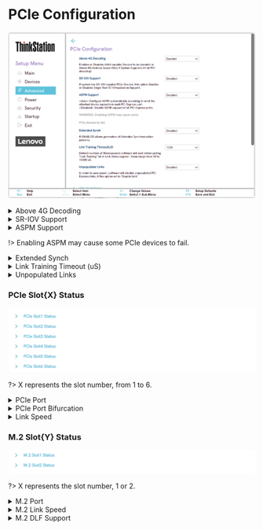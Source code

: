 # PCIe Configuration #

![](./img/ts_amd_pcieconfiguration.png)
<!--![](./img/amd_pcieconfiguration.png)-->

<details><summary>Above 4G Decoding</summary>

Whether to enable 64bit capable devices to be decoded in Above 4G Address Space (only if system supports 64bit PCI decoding).

Options:

1.  **Enabled** - Default.
2.  Disabled.

<!-- | WMI Setting name | Values | SVP or SMP Req'd | AMD/Intel |
|:---|:---|:---|:---|
| setting_name | setting_values | yes_no | both | -->

</details>

<details><summary>SR-IOV Support</summary>

Whether to enable Single Root IO Virtualization Support.

?> Assumes system has SR-IOV capable PCIe Devices.

Options:

1.  **Disabled** - Default.
2.  Enabled.

| WMI Setting name | Values | SVP or SMP Req'd | AMD/Intel |
|:---|:---|:---|:---|
| SRIOVSupport | Disable, Enable | yes | AMD |

</details>

<details><summary>ASPM Support</summary>

?> When set to `Auto`, configures ASPM automatically according to what each device supports.

Options:

1.  **Disabled** - Default.
2.  Auto.

| WMI Setting name | Values | SVP or SMP Req'd | AMD/Intel |
|:---|:---|:---|:---|
| ASPMSupport | Disabled,Auto | yes | AMD |

</details>

!> Enabling ASPM may cause some PCIe devices to fail.

<details><summary>Extended Synch</summary>

Whether to allow generation of Extended Synchronization patterns.

Options:

1.  **Disabled** - Default.
2.  Enabled.

<!-- | WMI Setting name | Values | SVP or SMP Req'd | AMD/Intel |
|:---|:---|:---|:---|
| setting_name | setting_values | yes_no | both | -->

</details>

<details><summary>Link Training Timeout (uS)</summary>

How many microseconds software will wait before polling 'Link Training' bit in Link Status register.

Value range: 10 to 10000 μs.

Options:

1. 1000

<!-- TODO: verify this -->

<!-- | WMI Setting name | Values | SVP or SMP Req'd | AMD/Intel |
|:---|:---|:---|:---|
| setting_name | setting_values | yes_no | both | -->

</details>
<details><summary>Unpopulated Links</summary>

?> When `Disabled`, unpopulated PCI Express links are disabled to save power.

Options:

1. Keep Link ON
1. **Disabled**

<!-- | WMI Setting name | Values | SVP or SMP Req'd | AMD/Intel |
|:---|:---|:---|:---|
| setting_name | setting_values | yes_no | both | -->

</details>

### PCIe Slot{X} Status ###

![](./img/ts_pcieslotstatus.png)

?> X represents the slot number, from 1 to 6.

<details><summary>PCIe Port</summary>

Whether to enable this PCIe port.

Options:

1. **Enabled** - Default.
2. Disabled.

| WMI Setting name | Values | SVP or SMP Req'd | AMD/Intel |
|:---|:---|:---|:---|
| PCIeSlotXPort | Disable, Enable | yes | AMD |

!> In the WMI class name, X represents the slot number, from 1 to 6.

</details>

<details><summary>PCIe Port Bifurcation</summary>

Select PCIe port bifurcation.

!> If `Auto`, system will auto-configure PCIe port bifurcation and auto-detect Quad M.2 PCIe Card.

Options:

1. x4x4
1. x4x4x4x4
1. x4x4x8
1. x8x4x4
1. x8
1. x8x8
1. x16
1. **Auto** - Default.

| WMI Setting name | Values | SVP or SMP Req'd | AMD/Intel |
|:---|:---|:---|:---|
| PCIeSlotXBifurcation | Auto, x4x4x4x4, x8x8, x16 | yes | AMD |

!> In the WMI class name, X represents the slot number, from 1 to 6.

</details>

<details><summary>Link Speed</summary>

description.

Options:

1. **Auto** - Default.
1. Auto, Gen 1 (2.5 GT/s)
1. Gen 2 (5 GT/s)
1. Gen 3 (8 GT/s)
1. Gen 4 (16 GT/s)

| WMI Setting name | Values | SVP or SMP Req'd | AMD/Intel |
|:---|:---|:---|:---|
| PCIeSlotXLinkSpeed | Auto, Gen 1 (2.5 GT/s), Gen 2 (5 GT/s), Gen 3 (8 GT/s), Gen 4 (16 GT/s) | yes | AMD |

!> In the WMI class name, X represents the slot number, from 1 to 6.

</details>

### M.2 Slot{Y} Status ###

![](./img/ts_amd_m2slot1status.png)

?> X represents the slot number, 1 or 2.

<details><summary>M.2 Port</summary>

Whether to enable this M.2 port.

Options:

1. **Enabled** - Default.
2. Disabled.

| WMI Setting name | Values | SVP or SMP Req'd | AMD/Intel |
|:---|:---|:---|:---|
| M2SlotXPort | Disable, Enable | yes | AMD |

!> In the WMI class name, X represents the slot number, 1 or 2.

</details>

<details><summary>M.2 Link Speed</summary>

Options:

1. **Auto** - Default.
1. Auto, Gen 1 (2.5 GT/s)
1. Gen 2 (5 GT/s)
1. Gen 3 (8 GT/s)
1. Gen 4 (16 GT/s)

| WMI Setting name | Values | SVP or SMP Req'd | AMD/Intel |
|:---|:---|:---|:---|
| M2SlotXLinkSpeed | Auto, Gen 1 (2.5 GT/s), Gen 2 (5 GT/s), Gen 3 (8 GT/s), Gen 4 (16 GT/s) | yes | AMD |

!> In the WMI class name, X represents the slot number, 1 or 2.

</details>

<details><summary>M.2 DLF Support</summary>

Options:

1. **Enabled** - Default.
1. Disabled.
